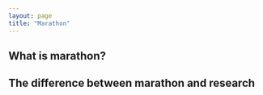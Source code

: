 ```yaml
---
layout: page
title: "Marathon"
---
```


## What is marathon?

## The difference between marathon and research
